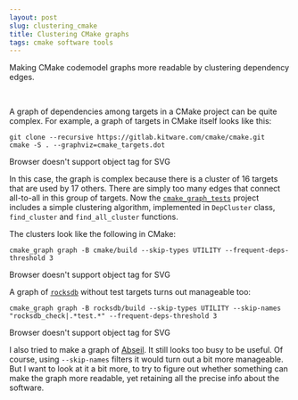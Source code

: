 ```yaml
---
layout: post
slug: clustering_cmake
title: Clustering CMake graphs
tags: cmake software tools
---
```


Making CMake codemodel graphs more readable by clustering dependency edges.

<!--more-->
<br>

A graph of dependencies among targets in a CMake project
can be quite complex.
For example, a graph of targets in CMake itself looks like this:
```
git clone --recursive https://gitlab.kitware.com/cmake/cmake.git
cmake -S . --graphviz=cmake_targets.dot
```
<object class="colem-8" type="image/svg+xml" data="/dir/files/cmake_graph/cmake_graphviz_targetgraph-.svg">Browser doesn't support object tag for SVG</object>

In this case, the graph is complex because
there is a cluster of 16 targets that are used by 17 others.
There are simply too many edges that connect all-to-all
in this group of targets.
Now the [`cmake_graph_tests`](https://github.com/xealits/cmake_graph_tests)
project includes a simple clustering algorithm,
implemented in `DepCluster` class,
`find_cluster` and `find_all_cluster` functions.

The clusters look like the following in CMake:
```
cmake_graph graph -B cmake/build --skip-types UTILITY --frequent-deps-threshold 3
```
<object class="colem-8" type="image/svg+xml" data="/dir/files/cmake_graph/targetgraph-_cmake.svg">Browser doesn't support object tag for SVG</object>

A graph of [`rocksdb`](https://github.com/facebook/rocksdb) without test targets turns out manageable too:
```
cmake_graph graph -B rocksdb/build --skip-types UTILITY --skip-names "rocksdb_check|.*test.*" --frequent-deps-threshold 3
```
<object class="colem-8" type="image/svg+xml" data="/dir/files/cmake_graph/targetgraph-Debug_rocksdb_notests.svg">Browser doesn't support object tag for SVG</object>

I also tried to make a graph of [Abseil](https://github.com/abseil/abseil-cpp).
It still looks too busy to be useful.
Of course, using `--skip-names` filters it would turn out a bit more manageable.
But I want to look at it a bit more,
to try to figure out whether something can make the graph more readable,
yet retaining all the precise info about the software.

